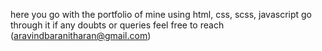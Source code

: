 here you go with the portfolio of mine using html, css, scss, javascript go through it if any doubts or queries feel free to reach (aravindbaranitharan@gmail.com)
